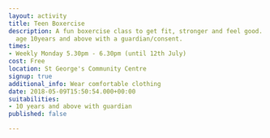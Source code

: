 ```yaml
---
layout: activity
title: Teen Boxercise
description: A fun boxercise class to get fit, stronger and feel good.  Open to those
  age 10years and above with a guardian/consent.
times:
- Weekly Monday 5.30pm - 6.30pm (until 12th July)
cost: Free
location: St George's Community Centre
signup: true
additional_info: Wear comfortable clothing
date: 2018-05-09T15:50:54.000+00:00
suitabilities:
- 10 years and above with guardian
published: false

---
```

